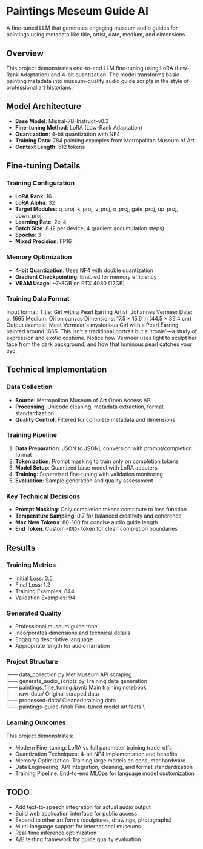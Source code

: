 # Paintings Meseum Guide AI

A fine-tuned LLM that generates engaging museum audio guides for paintings using metadata like title, artist, date, medium, and dimensions.

## Overview

This project demonstrates end-to-end LLM fine-tuning using LoRA (Low-Rank Adaptation) and 4-bit quantization. The model transforms basic painting metadata into museum-quality audio guide scripts in the style of professional art historians.

## Model Architecture

- **Base Model**: Mistral-7B-Instruct-v0.3
- **Fine-tuning Method**: LoRA (Low-Rank Adaptation)
- **Quantization**: 4-bit quantization with NF4
- **Training Data**: 784 painting examples from Metropolitan Museum of Art
- **Context Length**: 512 tokens

## Fine-tuning Details

### Training Configuration
- **LoRA Rank**: 16
- **LoRA Alpha**: 32
- **Target Modules**: q_proj, k_proj, v_proj, o_proj, gate_proj, up_proj, down_proj
- **Learning Rate**: 2e-4
- **Batch Size**: 8 (2 per device, 4 gradient accumulation steps)
- **Epochs**: 3
- **Mixed Precision**: FP16

### Memory Optimization
- **4-bit Quantization**: Uses NF4 with double quantization
- **Gradient Checkpointing**: Enabled for memory efficiency
- **VRAM Usage**: ~7-8GB on RTX 4080 (12GB)

### Training Data Format
Input format:
Title: Girl with a Pearl Earring
Artist: Johannes Vermeer
Date: c. 1665
Medium: Oil on canvas
Dimensions: 17.5 × 15.6 in (44.5 × 39.4 cm)
Output example:
Meet Vermeer's mysterious Girl with a Pearl Earring, painted around 1665. This isn't a traditional portrait but a 'tronie'—a study of expression and exotic costume. Notice how Vermeer uses light to sculpt her face from the dark background, and how that luminous pearl catches your eye.

## Technical Implementation

### Data Collection
- **Source**: Metropolitan Museum of Art Open Access API
- **Processing**: Unicode cleaning, metadata extraction, format standardization
- **Quality Control**: Filtered for complete metadata and dimensions

### Training Pipeline
1. **Data Preparation**: JSON to JSONL conversion with prompt/completion format
2. **Tokenization**: Prompt masking to train only on completion tokens
3. **Model Setup**: Quantized base model with LoRA adapters
4. **Training**: Supervised fine-tuning with validation monitoring
5. **Evaluation**: Sample generation and quality assessment

### Key Technical Decisions
- **Prompt Masking**: Only completion tokens contribute to loss function
- **Temperature Sampling**: 0.7 for balanced creativity and coherence
- **Max New Tokens**: 80-100 for concise audio guide length
- **End Token**: Custom `<END>` token for clean completion boundaries

## Results

### Training Metrics
- Initial Loss: 3.5
- Final Loss: 1.2
- Training Examples: 844
- Validation Examples: 94

### Generated Quality
- Professional museum guide tone
- Incorporates dimensions and technical details
- Engaging descriptive language
- Appropriate length for audio narration

### Project Structure
├── data_collection.py           Met Museum API scraping \
├── generate_audio_scripts.py    Training data generation \
├── paintings_fine_tuning.ipynb  Main training notebook  \
├── raw-data/                    Original scraped data \
├── processed-data/              Cleaned training data \
└── paintings-guide-final/       Fine-tuned model artifacts \


### Learning Outcomes
This project demonstrates:

- Modern Fine-tuning: LoRA vs full parameter training trade-offs
- Quantization Techniques: 4-bit NF4 implementation and benefits
- Memory Optimization: Training large models on consumer hardware
- Data Engineering: API integration, cleaning, and format standardization
- Training Pipeline: End-to-end MLOps for language model customization

## TODO

- Add text-to-speech integration for actual audio output
- Build web application interface for public access
- Expand to other art forms (sculptures, drawings, photographs)
- Multi-language support for international museums
- Real-time inference optimization
- A/B testing framework for guide quality evaluation

